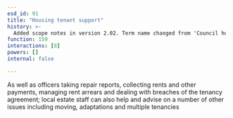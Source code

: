 ```yaml
---
esd_id: 91
title: "Housing tenant support"
history: >-
  Added scope notes in version 2.02. Term name changed from 'Council housing - tenancy issues' to 'Housing - tenancy issues' in version 3.00. Name changed to 'Housing tenant support' in version 4.00.
function: 159
interactions: [8]
powers: []
internal: false

---
```


As well as officers taking repair reports, collecting rents and other payments, managing rent arrears and dealing with breaches of the tenancy agreement; local estate staff can also help and advise on a number of other issues including moving, adaptations and multiple tenancies


